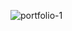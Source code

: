 ![portfolio-1](https://github.com/erguder/Simon_game/assets/138698865/2beaedc9-cb13-4428-a59c-9046cf497472)
